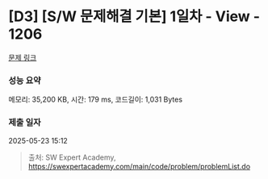 # [D3] [S/W 문제해결 기본] 1일차 - View - 1206 

[문제 링크](https://swexpertacademy.com/main/code/problem/problemDetail.do?contestProbId=AV134DPqAA8CFAYh) 

### 성능 요약

메모리: 35,200 KB, 시간: 179 ms, 코드길이: 1,031 Bytes

### 제출 일자

2025-05-23 15:12



> 출처: SW Expert Academy, https://swexpertacademy.com/main/code/problem/problemList.do